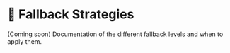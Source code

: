 # 🧠 Fallback Strategies

(Coming soon) Documentation of the different fallback levels and when to apply them.